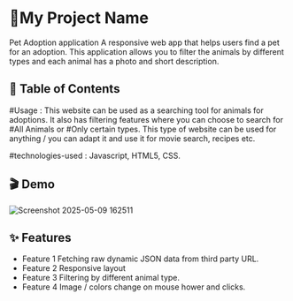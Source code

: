 # 🚀My Project Name
Pet Adoption application
A responsive web app that helps users find a pet for an adoption. 
This application allows you to filter the animals by different types and each animal has a photo and short description.

## 📖 Table of Contents

  #Usage : 
  This website can be used as a searching tool for animals for adoptions.
  It also has filtering features where you can choose to search for #All Animals or #Only certain types.
  This type of website can be used for anything / you can adapt it and use it for movie search, recipes etc.
  
  #technologies-used : 
  Javascript, HTML5, CSS.

## 🎬 Demo
![Screenshot 2025-05-09 162511](https://github.com/user-attachments/assets/d7fb88b4-6128-45f3-89e3-125eb6b0ace7)

## ✨ Features

- Feature 1 Fetching raw dynamic JSON data from third party URL.
- Feature 2 Responsive layout
- Feature 3 Filtering by different animal type.
- Feature 4 Image / colors change on mouse hower and clicks.


